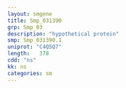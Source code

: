 ```yaml
---
layout: smgene
title: Smp_031390
grp: Smp_03
description: "hypothetical protein"
smp: Smp_031390.1
uniprot: "C4Q5Q7"
length:   378
cdd: "ns"
kk: ns
categories: sm
---
```

